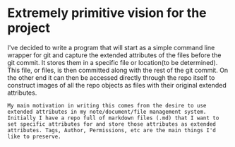 # Extremely primitive vision for the project
  
  I've decided to write a program that will start as a simple command line wrapper for git and capture the extended attributes of the files before the git commit. It stores them in a specific file or location(to be determined).  This file, or files, is then committed along with the rest of the git commit.  On the other end it can then be accessed directly through the repo itself to construct images of all the repo objects as files with their original extended attributes. 
    
    My main motivation in writing this comes from the desire to use extended attributes in my note/document/file management system. Initially I have a repo full of markdown files (.md) that I want to set specific attributes for and store those attributes as extended attributes. Tags, Author, Permissions, etc are the main things I'd like to preserve.  
